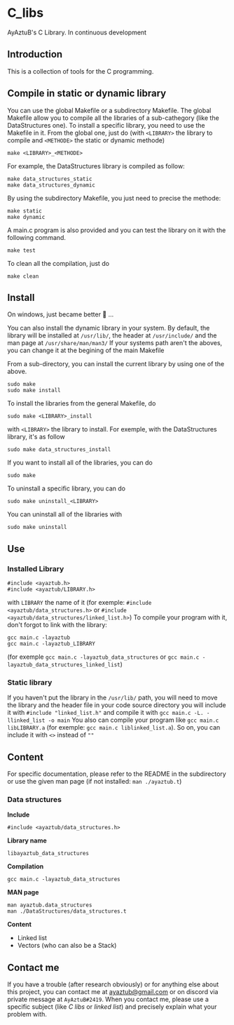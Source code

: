 # C_libs

AyAztuB's C Library.
In continuous development

## Introduction

This is a collection of tools for the C programming.

## Compile in static or dynamic library

You can use the global Makefile or a subdirectory Makefile.
The global Makefile allow you to compile all the libraries of a sub-cathegory
(like the DataStructures one). To install a specific library, you need to use
the Makefile in it.
From the global one, just do (with `<LIBRARY>` the library to compile and
`<METHODE>` the static or dynamic methode)
```
make <LIBRARY>_<METHODE>
```
For example, the DataStructures library is compiled as follow:
```
make data_structures_static
make data_structures_dynamic
```
By using the subdirectory Makefile, you just need to precise the methode:
```
make static
make dynamic
```
A main.c program is also provided and you can test the library on it with the
following command.
```
make test
```
To clean all the compilation, just do
```
make clean
```

## Install
On windows, just became better 🤣 ...

You can also install the dynamic library in your system.
By default, the library will be installed at `/usr/lib/`, the header at
`/usr/include/` and the man page at `/usr/share/man/man3/`
If your systems path aren't the aboves, you can change it at the begining of the
main Makefile

From a sub-directory, you can install the current library by using one of the
above.
```
sudo make
sudo make install
```

To install the libraries from the general Makefile, do
```
sudo make <LIBRARY>_install
```
with `<LIBRARY>` the library to install. For exemple, with the DataStructures
library, it's as follow
```
sudo make data_structures_install
```
If you want to install all of the libraries, you can do
```
sudo make
```

To uninstall a specific library, you can do
```
sudo make uninstall_<LIBRARY>
```
You can uninstall all of the libraries with
```
sudo make uninstall
```

## Use

### Installed Library

```
#include <ayaztub.h>
#include <ayaztub/LIBRARY.h>
```
with `LIBRARY` the name of it (for exemple: `#include <ayaztub/data_structures.h>`
or `#include <ayaztub/data_structures/linked_list.h>`)
To compile your program with it, don't forgot to link with the library:
```
gcc main.c -layaztub
gcc main.c -layaztub_LIBRARY
```
(for exemple `gcc main.c -layaztub_data_structures` or `gcc main.c
-layaztub_data_structures_linked_list`)

### Static library

If you haven't put the library in the `/usr/lib/` path, you will need to move
the library and the header file in your code source directory
you will include it with `#include "linked_list.h"` and compile it with
`gcc main.c -L. -llinked_list -o main`
You also can compile your program like `gcc main.c libLIBRARY.a` (for exemple:
`gcc main.c liblinked_list.a`). So on, you can include it with `<>` instead of
`""`

## Content

For specific documentation, please refer to the README in the subdirectory or
use the given man page (if not installed: `man ./ayaztub.t`)

### Data structures

**Include**
```
#include <ayaztub/data_structures.h>
```
**Library name**
```
libayaztub_data_structures
```
**Compilation**
```
gcc main.c -layaztub_data_structures
```
**MAN page**
```
man ayaztub.data_structures
man ./DataStructures/data_structures.t
```
**Content**
* Linked list
* Vectors (who can also be a Stack)

## Contact me

If you have a trouble (after research obviously) or for anything else about this project, you can contact me at ayaztub@gmail.com or on discord via private message at `AyAztuB#2419`. When you contact me, please use a specific subject (like _C libs_ or _linked list_) and precisely explain what your problem with.
